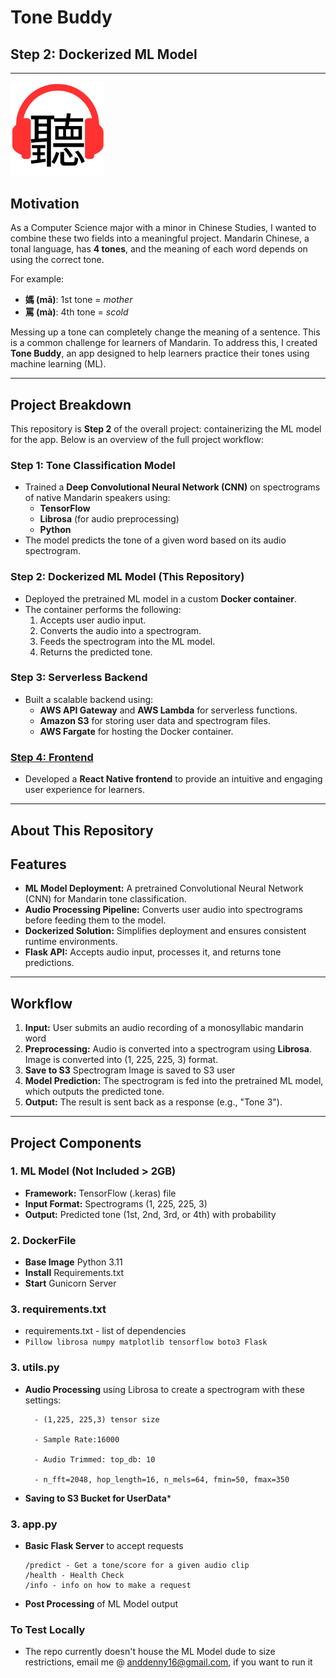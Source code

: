 # **Tone Buddy**  
## **Step 2: Dockerized ML Model**

---

<img src="/logolfinal2.png" alt="Project Logo" width="150">

## **Motivation**
As a Computer Science major with a minor in Chinese Studies, I wanted to combine these two fields into a meaningful project. Mandarin Chinese, a tonal language, has **4 tones**, and the meaning of each word depends on using the correct tone.

For example:  
- **媽 (mā)**: 1st tone = *mother*  
- **罵 (mà)**: 4th tone = *scold*  

Messing up a tone can completely change the meaning of a sentence. This is a common challenge for learners of Mandarin. To address this, I created **Tone Buddy**, an app designed to help learners practice their tones using machine learning (ML).

---

## **Project Breakdown**
This repository is **Step 2** of the overall project: containerizing the ML model for the app. Below is an overview of the full project workflow:

### **Step 1: Tone Classification Model**
- Trained a **Deep Convolutional Neural Network (CNN)** on spectrograms of native Mandarin speakers using:
  - **TensorFlow**
  - **Librosa** (for audio preprocessing)
  - **Python**
- The model predicts the tone of a given word based on its audio spectrogram.

### **Step 2: Dockerized ML Model (This Repository)**
- Deployed the pretrained ML model in a custom **Docker container**.
- The container performs the following:
  1. Accepts user audio input.
  2. Converts the audio into a spectrogram.
  3. Feeds the spectrogram into the ML model.
  4. Returns the predicted tone.

### **Step 3: Serverless Backend**
- Built a scalable backend using:
  - **AWS API Gateway** and **AWS Lambda** for serverless functions.
  - **Amazon S3** for storing user data and spectrogram files.
  - **AWS Fargate** for hosting the Docker container.

### **[Step 4: Frontend](https://github.com/AndDenny16/ToneBuddy)** 
- Developed a **React Native frontend** to provide an intuitive and engaging user experience for learners.

---

## **About This Repository**

## **Features**
- **ML Model Deployment:** A pretrained Convolutional Neural Network (CNN) for Mandarin tone classification.
- **Audio Processing Pipeline:** Converts user audio into spectrograms before feeding them to the model.
- **Dockerized Solution:** Simplifies deployment and ensures consistent runtime environments.
- **Flask API:** Accepts audio input, processes it, and returns tone predictions.

---

## **Workflow**
1. **Input:** User submits an audio recording of a monosyllabic mandarin word
2. **Preprocessing:** Audio is converted into a spectrogram using **Librosa**. Image is converted into (1, 225, 225, 3) format.
3. **Save to S3** Spectrogram Image is saved to S3 user
4. **Model Prediction:** The spectrogram is fed into the pretrained ML model, which outputs the predicted tone.
5. **Output:** The result is sent back as a response (e.g., "Tone 3").

---

## **Project Components**
### **1. ML Model** (Not Included > 2GB)
- **Framework:** TensorFlow (.keras) file
- **Input Format:** Spectrograms (1, 225, 225, 3)
- **Output:** Predicted tone (1st, 2nd, 3rd, or 4th) with probability

### **2. DockerFile** 
- **Base Image** Python 3.11
- **Install** Requirements.txt
- **Start** Gunicorn Server


### **3. requirements.txt** 
- requirements.txt - list of dependencies
- `` Pillow
librosa
numpy
matplotlib
tensorflow
boto3
Flask ``

### **3. utils.py**

- **Audio Processing** using Librosa to create a spectrogram with these settings:
    ```
      - (1,225, 225,3) tensor size
  
      - Sample Rate:16000
  
      - Audio Trimmed: top_db: 10
  
      - n_fft=2048, hop_length=16, n_mels=64, fmin=50, fmax=350

    ```
- **Saving to S3 Bucket for UserData***

### **3. app.py**
- **Basic Flask Server** to accept requests
    ```
    /predict - Get a tone/score for a given audio clip
    /health - Health Check
    /info - info on how to make a request

    ```

- **Post Processing** of ML Model output


### **To Test Locally** 
- The repo currently doesn't house the ML Model dude to size restrictions, email me @ anddenny16@gmail.com, if you want to run it
  
  


